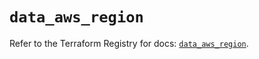# `data_aws_region`

Refer to the Terraform Registry for docs: [`data_aws_region`](https://registry.terraform.io/providers/hashicorp/aws/6.3.0/docs/data-sources/region).
